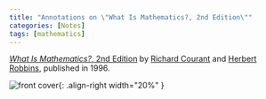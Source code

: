 ```yaml
---
title: "Annotations on \"What Is Mathematics?, 2nd Edition\""
categories: [Notes]
tags: [mathematics]
---
```


[*What Is Mathematics?*, 2nd Edition](https://en.wikipedia.org/wiki/What_Is_Mathematics%3F) by [Richard Courant](https://en.wikipedia.org/wiki/Richard_Courant) and [Herbert Robbins](https://en.wikipedia.org/wiki/Herbert_Robbins), published in 1996.

![front cover](https://img3.doubanio.com/view/subject/s/public/s4321023.jpg){: .align-right width="20%" }
